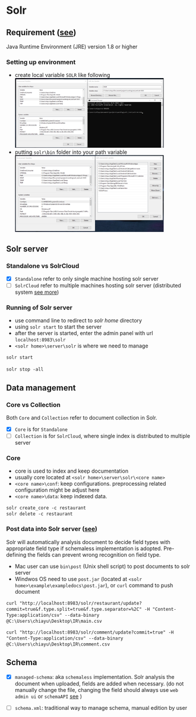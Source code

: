 # Solr

## Requirement ([see][1])

Java Runtime Environment (JRE) version 1.8  or higher 

### Setting up environment

* create local variable `SOLR` like following  
  <img src="res/env1.png" width="400"/>  
* putting `solr\bin` folder into your path variable  
  <img src="res/env2.png" width="400"/>




## Solr server
### Standalone vs SolrCloud
- [X] `Standalone` refer to only single machine hosting solr server  
- [ ] `SolrCloud` refer to multiple machines hosting solr server (distributed system [see more][5])

### Running of Solr server
* use command line to redirect to *solr home* directory
* using `solr start` to start the server
* after the server is started, enter the admin panel with url `localhost:8983\solr`
* `<solr home>\server\solr` is where we need to manage  

```shell
solr start

solr stop -all
```



## Data management 
### Core vs Collection
Both `Core` and `Collection` refer to document collection in Solr. 
- [X] `Core` is for `Standalone`
- [ ] `Collection` is for `SolrCloud`, where single index is distributed to multiple server

### Core 
* core is used to index and keep documentation
* usually core located at `<solr home>\server\solr\<core name>`
* `<core name>\conf`: keep configurations. preprocessing related configuration might be adjust here
* `<core name>\data`: keep indexed data.

``` shell
solr create_core -c restaurant
solr delete -c restaurant
```

### Post data into Solr server ([see][2])
Solr will automatically analysis document to decide field types with appropriate field type if schemaless implementation is adopted. Pre-defining the fields can prevent wrong recognition on field type.

* Mac user can use `bin\post` (Unix shell script) to post documents to solr server
* Windwos OS need to use `post.jar` (located at `<solr home>\example\exampledocs\post.jar`), or `curl` command to push document

```shell
curl "http://localhost:8983/solr/restaurant/update?commit=true&f.type.split=true&f.type.separator=%2C" -H "Content-Type:application/csv" --data-binary @C:\Users\chiayu\Desktop\IR\main.csv
```
```shell
curl "http://localhost:8983/solr/comment/update?commit=true" -H "Content-Type:application/csv" --data-binary @C:\Users\chiayu\Desktop\IR\comment.csv
```




## Schema
- [X] `managed-schema`: aka `schemaless` implementation. Solr analysis the document when uploaded, fields are added when necessary. (do not manually change the file, changing the field should always use `web admin ui` or `schemaAPI` [see][6]  )
- [ ] `schema.xml`: traditional way to manage schema, manual edition by user 



[1]: https://lucene.apache.org/solr/guide/8_8/solr-system-requirements.html
[2]: https://lucene.apache.org/solr/guide/8_8/post-tool.html


[5]: https://solr.apache.org/guide/8_8/solrcloud.html
[6]: https://solr.apache.org/guide/8_8/schema-api.html#schema-api

